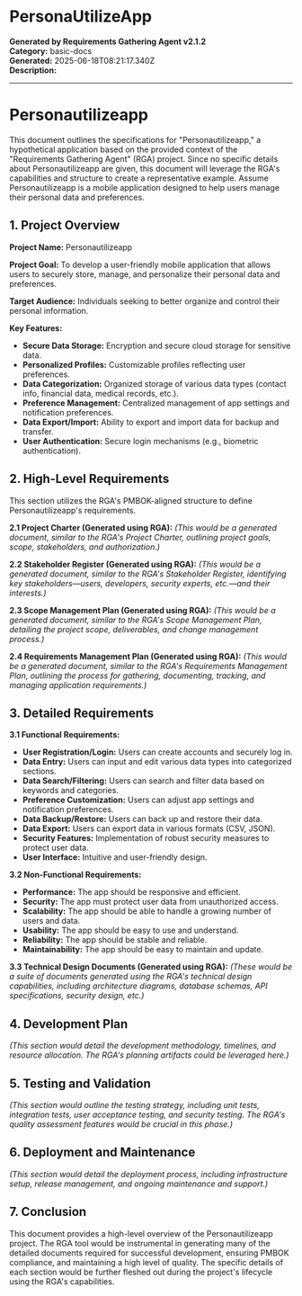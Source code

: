# PersonaUtilizeApp

**Generated by Requirements Gathering Agent v2.1.2**  
**Category:** basic-docs  
**Generated:** 2025-06-18T08:21:17.340Z  
**Description:** 

---

# Personautilizeapp

This document outlines the specifications for "Personautilizeapp," a hypothetical application based on the provided context of the "Requirements Gathering Agent" (RGA) project.  Since no specific details about Personautilizeapp are given, this document will leverage the RGA's capabilities and structure to create a representative example.  Assume Personautilizeapp is a mobile application designed to help users manage their personal data and preferences.


## 1. Project Overview

**Project Name:** Personautilizeapp

**Project Goal:** To develop a user-friendly mobile application that allows users to securely store, manage, and personalize their personal data and preferences.

**Target Audience:** Individuals seeking to better organize and control their personal information.

**Key Features:**

* **Secure Data Storage:** Encryption and secure cloud storage for sensitive data.
* **Personalized Profiles:** Customizable profiles reflecting user preferences.
* **Data Categorization:**  Organized storage of various data types (contact info, financial data, medical records, etc.).
* **Preference Management:**  Centralized management of app settings and notification preferences.
* **Data Export/Import:**  Ability to export and import data for backup and transfer.
* **User Authentication:** Secure login mechanisms (e.g., biometric authentication).


## 2.  High-Level Requirements

This section utilizes the RGA's PMBOK-aligned structure to define Personautilizeapp's requirements.

**2.1 Project Charter (Generated using RGA):**  *(This would be a generated document, similar to the RGA's Project Charter, outlining project goals, scope, stakeholders, and authorization.)*

**2.2 Stakeholder Register (Generated using RGA):** *(This would be a generated document, similar to the RGA's Stakeholder Register, identifying key stakeholders—users, developers, security experts, etc.—and their interests.)*

**2.3 Scope Management Plan (Generated using RGA):** *(This would be a generated document, similar to the RGA's Scope Management Plan, detailing the project scope, deliverables, and change management process.)*


**2.4 Requirements Management Plan (Generated using RGA):** *(This would be a generated document, similar to the RGA's Requirements Management Plan, outlining the process for gathering, documenting, tracking, and managing application requirements.)*


## 3. Detailed Requirements

**3.1 Functional Requirements:**

* **User Registration/Login:**  Users can create accounts and securely log in.
* **Data Entry:** Users can input and edit various data types into categorized sections.
* **Data Search/Filtering:** Users can search and filter data based on keywords and categories.
* **Preference Customization:** Users can adjust app settings and notification preferences.
* **Data Backup/Restore:** Users can back up and restore their data.
* **Data Export:** Users can export data in various formats (CSV, JSON).
* **Security Features:**  Implementation of robust security measures to protect user data.
* **User Interface:**  Intuitive and user-friendly design.


**3.2 Non-Functional Requirements:**

* **Performance:** The app should be responsive and efficient.
* **Security:** The app must protect user data from unauthorized access.
* **Scalability:** The app should be able to handle a growing number of users and data.
* **Usability:** The app should be easy to use and understand.
* **Reliability:** The app should be stable and reliable.
* **Maintainability:** The app should be easy to maintain and update.


**3.3 Technical Design Documents (Generated using RGA):**  *(These would be a suite of documents generated using the RGA's technical design capabilities, including architecture diagrams, database schemas, API specifications, security design, etc.)*


## 4.  Development Plan

*(This section would detail the development methodology, timelines, and resource allocation.  The RGA's planning artifacts could be leveraged here.)*


## 5. Testing and Validation

*(This section would outline the testing strategy, including unit tests, integration tests, user acceptance testing, and security testing. The RGA's quality assessment features would be crucial in this phase.)*


## 6. Deployment and Maintenance

*(This section would detail the deployment process, including infrastructure setup, release management, and ongoing maintenance and support.)*


## 7. Conclusion

This document provides a high-level overview of the Personautilizeapp project.  The RGA tool would be instrumental in generating many of the detailed documents required for successful development, ensuring PMBOK compliance, and maintaining a high level of quality.  The specific details of each section would be further fleshed out during the project's lifecycle using the RGA's capabilities.
